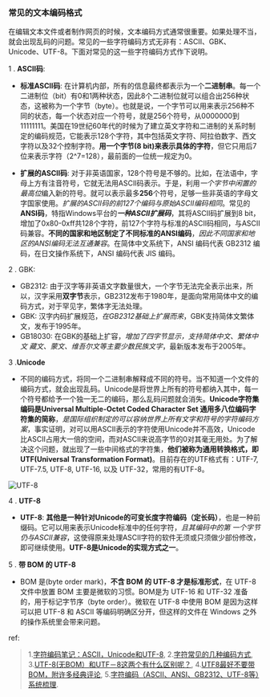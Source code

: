 ### 常见的文本编码格式

在编辑文本文件或者制作网页的时候，文本编码方式通常很重要。如果处理不当，就会出现乱码的问题。常见的一些字符编码方式无非有：ASCII、GBK、Unicode、UTF-8。下面对常见的这一些字符编码方式作下说明。

1 . **ASCII码**:

- **标准ASCII码**: 在计算机内部，所有的信息最终都表示为一个**二进制串**。每一个二进制位（bit）有0和1两种状态，因此8个二进制位就可以组合出256种状态，这被称为一个字节（byte）。也就是说，一个字节可以用来表示256种不同的状态，每一个状态对应一个符号，就是256个符号，从0000000到11111111。美国在19世纪60年代的时候为了建立英文字符和二进制的关系时制定的编码规范，它能表示128个字符，其中包括英文字符、阿拉伯数字、西文字符以及32个控制字符。**用一个字节(8 bit)来表示具体的字符**，但它只用后7位来表示字符（2^7=128），最前面的一位统一规定为0。

- **扩展的ASCII码**: 对于非英语国家，128个符号是不够的。比如，在法语中，字母上方有注音符号，它就无法用ASCII码表示。于是，利用*一个字节中闲置的最高位*编入新的符号。就可以表示最多**256**个符号，足够一些非英语的字母文字国家使用。*扩展的ASCII码的前127个编码与原始ASCII编码相同*。常见的**ANSI码**，特指Windows平台的***一种ASCII扩展码***，其将ASCII码扩展到8 bit，增加了0x80-0xff共128个字符，前127个字符与标准的ASCII码相同，与ASCII码兼容。**不同的国家和地区制定了不同标准的ANSI编码**，*因此不同国家和地区的ANSI编码无法互通兼容*。在简体中文系统下，ANSI 编码代表 GB2312 编码，在日文操作系统下，ANSI 编码代表 JIS 编码。

2 . GBK:

- GB2312: 由于汉字等非英语文字数量很大，一个字节无法完全表示出来，所以，汉字采用**双字节**表示，GB2312发布于1980年，是面向常用简体中文的编码方式，对于罕见字，繁体字无法处理。
- GBK: 汉字内码扩展规范，*在GB2312基础上扩展而来*，GBK支持简体文繁体文，发布于1995年。
- GB18030: 在GBK的基础上扩容，*增加了四字节显示，支持简体中文、繁体中文 藏文、蒙文、维吾尔文等主要少数民族文字*，最新版本发布于2005年。

3 .**Unicode**

- 不同的编码方式，将同一个二进制串解释成不同的符号。当不知道一个文件的编码方式，就会出现乱码。Unicode是将世界上所有的符号都纳入其中，每一个符号都给予一个独一无二的编码，那么乱码问题就会消失。**Unicode字符集编码是Universal Multiple-Octet Coded Character Set 通用多八位编码字符集的简称**，*是国际组织制定的可以容纳世界上所有文字和符号的字符编码方案*，事实证明，对可以用ASCII表示的字符使用Unicode并不高效，Unicode比ASCII占用大一倍的空间，而对ASCII来说高字节的0对其毫无用处。为了解决这个问题，就出现了一些中间格式的字符集，**他们被称为通用转换格式，即UTF(Universal Transformation Format)**。目前存在的UTF格式有：UTF-7, UTF-7.5, UTF-8, UTF-16, 以及 UTF-32，常用的有UTF-8。

 ![UTF-8](http://images.cnblogs.com/cnblogs_com/prayjourney/1041349/o_utf8.png)

4 . **UTF-8**

- **UTF-8**: **其他是一种针对Unicode的可变长度字符编码（定长码）**，也是一种前缀码。它可以用来表示Unicode标准中的任何字符，*且其编码中的第 一个字节仍与ASCII兼容*，这使得原来处理ASCII字符的软件无须或只须做少部份修改，即可继续使用。**UTF-8是Unicode的实现方式之一**。

5 . **带 BOM 的 UTF-8**

- BOM 是(byte order mark)，**不含 BOM 的 UTF-8 才是标准形式**，在 UTF-8 文件中放置 BOM 主要是微软的习惯。BOM是为 UTF-16 和 UTF-32 准备的，用于标记字节序（byte order）。微软在 UTF-8 中使用 BOM 是因为这样可以把 UTF-8 和 ASCII 等编码明确区分开，但这样的文件在 Windows 之外的操作系统里会带来问题。

ref:
>1.[字符编码笔记：ASCII，Unicode和UTF-8](http://www.ruanyifeng.com/blog/2007/10/ascii_unicode_and_utf-8.html),
2.[字符常见的几种编码方式](http://blog.csdn.net/csywwx2008/article/details/17137097),
3.[UTF-8(无BOM）和UTF－8这两个有什么区别呢？](http://www.cnblogs.com/llsun/archive/2012/08/03/2621261.html),
4.[UTF8最好不要带BOM，附许多经典评论](http://www.cnblogs.com/findumars/p/3620078.html),
5.[字符编码（ASCII、ANSI、GB2312、UTF-8等）系统梳理](http://blog.csdn.net/u012152619/article/details/43235747).